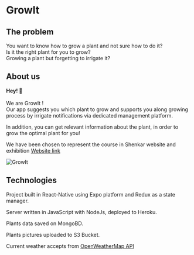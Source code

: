 # GrowIt

## The problem

You want to know how to grow a plant and not sure how to do it?\
Is it the right plant for you to grow?\
Growing a plant but forgetting to irrigate it?

## About us
 **Hey! 👏**\
 \
We are GrowIt !\
Our app suggests you which plant to grow and supports you along growing process by irrigate notifications via dedicated management platform.

In addition, you can get relevant information about the plant, in order to grow the optimal plant for you!

We have been chosen to represent the course in Shenkar website and exhibition [Website link](https://www.shenkar.ac.il/he/news_items/mobile-exhibition-software?fbclid=IwAR05nIToCx0li18Aig8nS16epsPs5oGOEsIotskuA9pjdOIvc2S46dVDoow#q:~:text=GrowIt)

 ![GrowIt](https://mobile-final-project-growit.s3-eu-west-1.amazonaws.com/poster+35X50+SE+2020+GIMEL1IM.png "GrowIt :)")





## Technologies

Project built in React-Native using Expo platform and Redux as a state manager.

Server written in JavaScript with NodeJs, deployed to Heroku.

Plants data saved on MongoBD.

Plants pictures uploaded to S3 Bucket.

Current weather accepts from [OpenWeatherMap API](https://openweathermap.org/)

